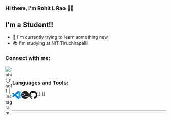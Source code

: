 ### Hi there, I'm Rohit L Rao 🙋‍♂️

## I'm a Student!!

- 🌱 I'm currently trying to learn something new
- 📚 I'm studying at NIT Tiruchirapalli

### Connect with me:

[<img align="left" alt="rohit_rao11 | Instagram" width="22px" src="https://cdn.jsdelivr.net/npm/simple-icons@v3/icons/instagram.svg" />][instagram]

<br />

### Languages and Tools:

[<img align="left" alt="Visual Studio Code" width="26px" src="https://raw.githubusercontent.com/github/explore/80688e429a7d4ef2fca1e82350fe8e3517d3494d/topics/visual-studio-code/visual-studio-code.png" />]
[<img align="left" alt="Terminal" width="26px" src="https://raw.githubusercontent.com/github/explore/80688e429a7d4ef2fca1e82350fe8e3517d3494d/topics/terminal/terminal.png" />]
[<img align="left" alt="GitHub" width="26px" src="https://raw.githubusercontent.com/github/explore/78df643247d429f6cc873026c0622819ad797942/topics/github/github.png" />][github]

<br />

---

[instagram]: https://instagram.com/rohit_rao11
[github]: https://github.com/rohitrao11